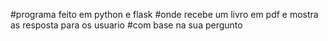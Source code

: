 #programa feito em python e flask
#onde recebe um livro em pdf e mostra as resposta para os usuario
#com base na sua pergunto 
